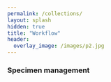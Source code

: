 ```yaml
---
permalink: /collections/
layout: splash
hidden: true
title: "Workflow"
header:
  overlay_image: /images/p2.jpg
---
```


### Specimen management

